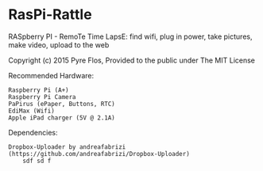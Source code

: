 # RasPi-Rattle
RASpberry PI - RemoTe Time LapsE: find wifi, plug in power, take pictures, make video, upload to the web

Copyright (c) 2015 Pyre Flos, Provided to the public under The MIT License

Recommended Hardware:

    Raspberry Pi (A+)
    Raspberry Pi Camera
    PaPirus (ePaper, Buttons, RTC)
    EdiMax (Wifi)
    Apple iPad charger (5V @ 2.1A)

Dependencies:

    Dropbox-Uploader by andreafabrizi  (https://github.com/andreafabrizi/Dropbox-Uploader)
        sdf sd f
